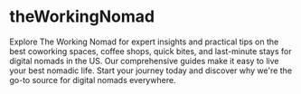 # theWorkingNomad
Explore The Working Nomad for expert insights and practical tips on the best coworking spaces, coffee shops, quick bites, and last-minute stays for digital nomads in the US. Our comprehensive guides make it easy to live your best nomadic life. Start your journey today and discover why we're the go-to source for digital nomads everywhere.
